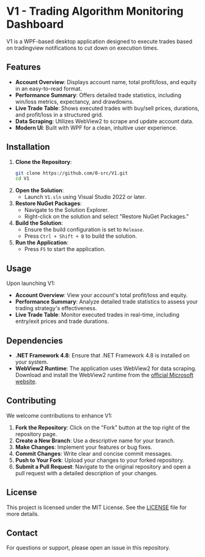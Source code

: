 ﻿# V1 - Trading Algorithm Monitoring Dashboard

V1 is a WPF-based desktop application designed to execute trades based on tradingview notifications to cut down on execution times.
## Features

- **Account Overview**: Displays account name, total profit/loss, and equity in an easy-to-read format.
- **Performance Summary**: Offers detailed trade statistics, including win/loss metrics, expectancy, and drawdowns.
- **Live Trade Table**: Shows executed trades with buy/sell prices, durations, and profit/loss in a structured grid.
- **Data Scraping**: Utilizes WebView2 to scrape and update account data.
- **Modern UI**: Built with WPF for a clean, intuitive user experience.

## Installation

1. **Clone the Repository**:
   ```bash
   git clone https://github.com/0-src/V1.git
   cd V1
   ```
2. **Open the Solution**:
   - Launch `V1.sln` using Visual Studio 2022 or later.
3. **Restore NuGet Packages**:
   - Navigate to the Solution Explorer.
   - Right-click on the solution and select "Restore NuGet Packages."
4. **Build the Solution**:
   - Ensure the build configuration is set to `Release`.
   - Press `Ctrl + Shift + B` to build the solution.
5. **Run the Application**:
   - Press `F5` to start the application.

## Usage

Upon launching V1:

- **Account Overview**: View your account's total profit/loss and equity.
- **Performance Summary**: Analyze detailed trade statistics to assess your trading strategy's effectiveness.
- **Live Trade Table**: Monitor executed trades in real-time, including entry/exit prices and trade durations.

## Dependencies

- **.NET Framework 4.8**: Ensure that .NET Framework 4.8 is installed on your system.
- **WebView2 Runtime**: The application uses WebView2 for data scraping. Download and install the WebView2 runtime from the [official Microsoft website](https://developer.microsoft.com/en-us/microsoft-edge/webview2/).

## Contributing

We welcome contributions to enhance V1:

1. **Fork the Repository**: Click on the "Fork" button at the top right of the repository page.
2. **Create a New Branch**: Use a descriptive name for your branch.
3. **Make Changes**: Implement your features or bug fixes.
4. **Commit Changes**: Write clear and concise commit messages.
5. **Push to Your Fork**: Upload your changes to your forked repository.
6. **Submit a Pull Request**: Navigate to the original repository and open a pull request with a detailed description of your changes.

## License

This project is licensed under the MIT License. See the [LICENSE](LICENSE) file for more details.

## Contact

For questions or support, please open an issue in this repository.
